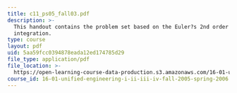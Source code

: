 ```yaml
---
title: c11_ps05_fall03.pdf
description: >-
  This handout contains the problem set based on the Euler?s 2nd order
  integration.
type: course
layout: pdf
uid: 5aa59fcc0394878eada12ed174785d29
file_type: application/pdf
file_location: >-
  https://open-learning-course-data-production.s3.amazonaws.com/16-01-unified-engineering-i-ii-iii-iv-fall-2005-spring-2006/5aa59fcc0394878eada12ed174785d29_c11_ps05_fall03.pdf
course_id: 16-01-unified-engineering-i-ii-iii-iv-fall-2005-spring-2006
---
```

